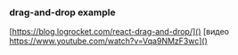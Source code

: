 ### **drag-and-drop example**

[https://blog.logrocket.com/react-drag-and-drop/]()
[видео https://www.youtube.com/watch?v=Vqa9NMzF3wc]()
